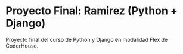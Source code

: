# Proyecto Final: Ramirez (Python + Django)

Proyecto final del curso de Python y Django en modalidad Flex de CoderHouse.
